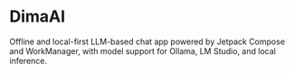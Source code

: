 # DimaAI
Offline and local-first LLM-based chat app powered by Jetpack Compose and WorkManager, with model support for Ollama, LM Studio, and local inference.
